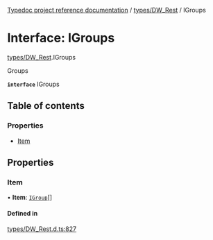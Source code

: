 [Typedoc project reference documentation](../README.md) / [types/DW_Rest](../modules/types_dw_rest.md) / IGroups

# Interface: IGroups

[types/DW_Rest](../modules/types_dw_rest.md).IGroups

Groups

**`interface`** IGroups

## Table of contents

### Properties

- [Item](types_dw_rest.igroups.md#item)

## Properties

### Item

• **Item**: [`IGroup`](types_dw_rest.igroup.md)[]

#### Defined in

[types/DW_Rest.d.ts:827](https://github.com/DocuWare/REST-Sample-TS/blob/828b3d4/src/types/DW_Rest.d.ts#L827)
